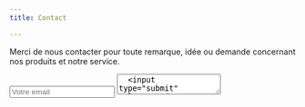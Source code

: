 ```yaml
---
title: Contact

---
```

Merci de nous contacter pour toute remarque, idée ou demande concernant nos produits et notre service.

<form action="https://formspree.io/email@domain.tld" method="POST">
  <input placeholder="Votre email" type="email" name="_replyto">
  <textarea placeholder="Votre message" name="name">
  <input type="submit" value="Send">
</form> 